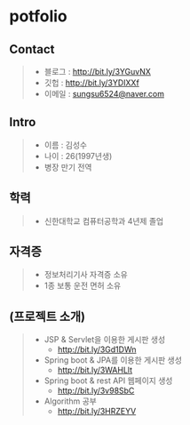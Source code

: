 # potfolio

## Contact
> - 블로그 : http://bit.ly/3YGuvNX
> - 깃헙 : http://bit.ly/3YDIXXf
> - 이메일 : sungsu6524@naver.com

## Intro
> - 이름 : 김성수
> - 나이 : 26(1997년생)
> - 병장 만기 전역

## 학력
> - 신한대학교 컴퓨터공학과 4년제 졸업

## 자격증
> - 정보처리기사 자격증 소유
> - 1종 보통 운전 면허 소유

## (프로젝트 소개)
> - JSP & Servlet을 이용한 게시판 생성
>   - http://bit.ly/3Gd1DWn
> - Spring boot & JPA를 이용한 게시판 생성
>   - http://bit.ly/3WAHLlt
> - Spring boot & rest API 웹페이지 생성
>   - http://bit.ly/3v98SbC
> - Algorithm 공부
>   - http://bit.ly/3HRZEYV


